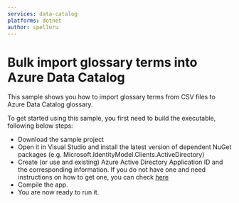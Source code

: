 ```yaml
---
services: data-catalog
platforms: dotnet
author: spelluru
---
```

# Bulk import glossary terms into Azure Data Catalog

This sample shows you how to import glossary terms from CSV files to Azure Data Catalog glossary.

To get started using this sample, you first need to build the executable, following below steps:
* Download the sample project
* Open it in Visual Studio and install the latest version of dependent NuGet packages (e.g.  Microsoft.IdentityModel.Clients.ActiveDirectory) 
* Create (or use and existing) Azure Active Directory Application ID and the corresponding information. If you do not have one and need instructions on how to get one, you can check [here](https://docs.microsoft.com/en-us/rest/api/datacatalog/register-a-client-app) 
* Compile the app.
* You are now ready to run it.
